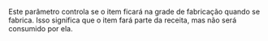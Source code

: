 Este parâmetro controla se o item ficará na grade de fabricação quando se fabrica. Isso significa que o item fará parte da receita, mas não será consumido por ela.